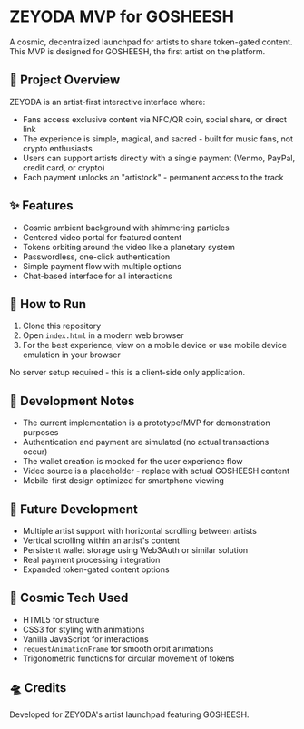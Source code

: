 # ZEYODA MVP for GOSHEESH

A cosmic, decentralized launchpad for artists to share token-gated content. This MVP is designed for GOSHEESH, the first artist on the platform.

## 🌌 Project Overview

ZEYODA is an artist-first interactive interface where:
- Fans access exclusive content via NFC/QR coin, social share, or direct link
- The experience is simple, magical, and sacred - built for music fans, not crypto enthusiasts
- Users can support artists directly with a single payment (Venmo, PayPal, credit card, or crypto)
- Each payment unlocks an "artistock" - permanent access to the track

## ✨ Features

- Cosmic ambient background with shimmering particles
- Centered video portal for featured content
- Tokens orbiting around the video like a planetary system
- Passwordless, one-click authentication
- Simple payment flow with multiple options
- Chat-based interface for all interactions

## 🚀 How to Run

1. Clone this repository
2. Open `index.html` in a modern web browser
3. For the best experience, view on a mobile device or use mobile device emulation in your browser

No server setup required - this is a client-side only application.

## 📝 Development Notes

- The current implementation is a prototype/MVP for demonstration purposes
- Authentication and payment are simulated (no actual transactions occur)
- The wallet creation is mocked for the user experience flow
- Video source is a placeholder - replace with actual GOSHEESH content
- Mobile-first design optimized for smartphone viewing

## 🔮 Future Development

- Multiple artist support with horizontal scrolling between artists
- Vertical scrolling within an artist's content
- Persistent wallet storage using Web3Auth or similar solution
- Real payment processing integration
- Expanded token-gated content options

## 💫 Cosmic Tech Used

- HTML5 for structure
- CSS3 for styling with animations
- Vanilla JavaScript for interactions
- `requestAnimationFrame` for smooth orbit animations
- Trigonometric functions for circular movement of tokens

## 🛸 Credits

Developed for ZEYODA's artist launchpad featuring GOSHEESH. 